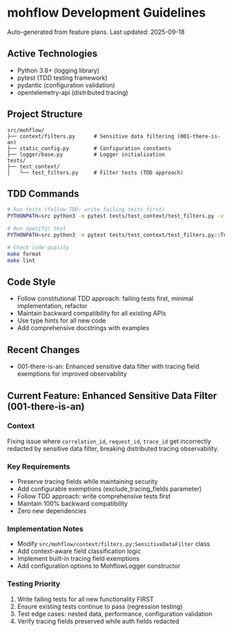 # mohflow Development Guidelines

Auto-generated from feature plans. Last updated: 2025-09-18

## Active Technologies
- Python 3.8+ (logging library)
- pytest (TDD testing framework)
- pydantic (configuration validation)
- opentelemetry-api (distributed tracing)

## Project Structure
```
src/mohflow/
├── context/filters.py      # Sensitive data filtering (001-there-is-an)
├── static_config.py        # Configuration constants
├── logger/base.py          # Logger initialization
tests/
├── test_context/
│   └── test_filters.py     # Filter tests (TDD approach)
```

## TDD Commands
```bash
# Run tests (follow TDD: write failing tests first)
PYTHONPATH=src python3 -m pytest tests/test_context/test_filters.py -v

# Run specific test
PYTHONPATH=src python3 -m pytest tests/test_context/test_filters.py::TestSensitiveDataFilter::test_tracing_field_exemptions -v

# Check code quality
make format
make lint
```

## Code Style
- Follow constitutional TDD approach: failing tests first, minimal implementation, refactor
- Maintain backward compatibility for all existing APIs
- Use type hints for all new code
- Add comprehensive docstrings with examples

## Recent Changes
- 001-there-is-an: Enhanced sensitive data filter with tracing field exemptions for improved observability

## Current Feature: Enhanced Sensitive Data Filter (001-there-is-an)

### Context
Fixing issue where `correlation_id`, `request_id`, `trace_id` get incorrectly redacted by sensitive data filter, breaking distributed tracing observability.

### Key Requirements
- Preserve tracing fields while maintaining security
- Add configurable exemptions (exclude_tracing_fields parameter)
- Follow TDD approach: write comprehensive tests first
- Maintain 100% backward compatibility
- Zero new dependencies

### Implementation Notes
- Modify `src/mohflow/context/filters.py:SensitiveDataFilter` class
- Add context-aware field classification logic
- Implement built-in tracing field exemptions
- Add configuration options to MohflowLogger constructor

### Testing Priority
1. Write failing tests for all new functionality FIRST
2. Ensure existing tests continue to pass (regression testing)
3. Test edge cases: nested data, performance, configuration validation
4. Verify tracing fields preserved while auth fields redacted

<!-- MANUAL ADDITIONS START -->
<!-- MANUAL ADDITIONS END -->